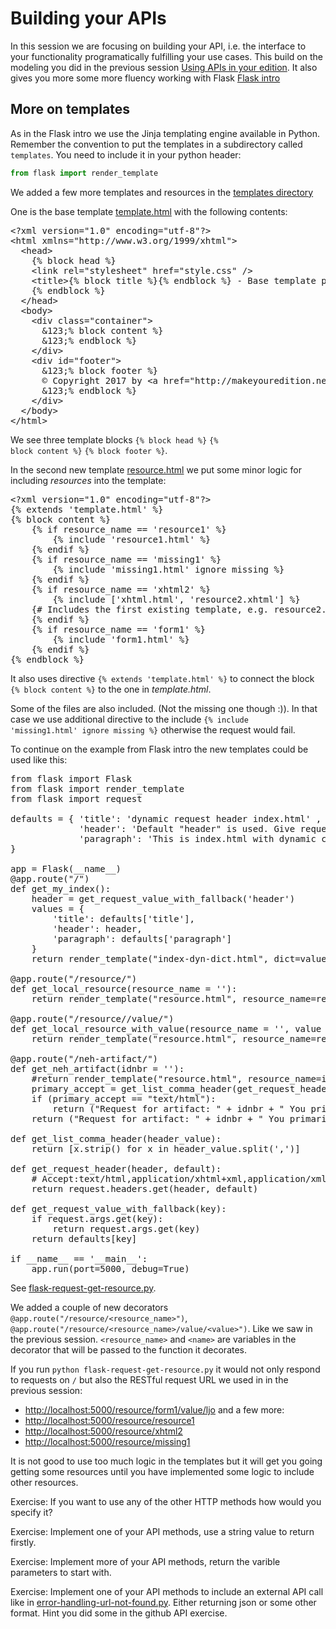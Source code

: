 # Building your APIs
In this session we are focusing on building your API, i.e. the interface to your functionality programatically fulfilling your use cases. This build on the modeling you did in the previous session [Using APIs in your edition](using_apis_edition.md). It also gives you more some more fluency working with Flask [Flask intro](flask_micro_framework.md)


## More on templates
As in the Flask intro we use the Jinja templating engine available in Python. Remember the convention to put the templates in a subdirectory called `templates`.
You need to include it in your python header:

```python
from flask import render_template
```

We added a few more templates and resources in the [templates directory](templates/)

One is the base template [template.html](templates/template.html) with the following contents:

<pre class="xml">
&lt;?xml version="1.0" encoding="utf-8"?&gt;
&lt;html xmlns="http://www.w3.org/1999/xhtml"&gt;
  &lt;head&gt;
    &#123;% block head %&#125;
    &lt;link rel="stylesheet" href="style.css" /&gt;
    &lt;title&gt;&#123;% block title %&#125;&#123;% endblock %&#125; - Base template page&lt;/title&gt;
    &#123;% endblock %&#125;
  &lt;/head&gt;
  &lt;body&gt;
    &lt;div class="container"&gt;
      &123;% block content %&#125;
      &123;% endblock %&#125;
    &lt;/div&gt;
    &lt;div id="footer"&gt;
      &123;% block footer %&#125;
      &copy; Copyright 2017 by &lt;a href="http://makeyouredition.net/"&gt;Make your edition&lt;/a&gt;.
      &123;% endblock %&#125;
    &lt;/div&gt;
  &lt;/body&gt;
&lt;/html&gt;
</pre>


We see three template blocks <code>&#123;% block head %&#125;</code> <code>&#123;% block content %&#125;</code> <code>&#123;% block footer %&#125;</code>.

In the second new template [resource.html](templates/resource.html) we put some minor logic for including _resources_ into the template: 

<pre class="xml">
&lt;?xml version="1.0" encoding="utf-8"?&gt;
&#123;% extends 'template.html' %&#125;
&#123;% block content %&#125;
    &#123;% if resource_name == 'resource1' %&#125;
        &#123;% include 'resource1.html' %&#125;
    &#123;% endif %&#125;
    &#123;% if resource_name == 'missing1' %&#125;
        &#123;% include 'missing1.html' ignore missing %&#125;
    &#123;% endif %&#125;
    &#123;% if resource_name == 'xhtml2' %&#125;
        &#123;% include ['xhtml.html', 'resource2.xhtml'] %&#125;
	&#123;# Includes the first existing template, e.g. resource2.xhtml #&#125;
    &#123;% endif %&#125;
    &#123;% if resource_name == 'form1' %&#125;
        &#123;% include 'form1.html' %&#125;
    &#123;% endif %&#125;
&#123;% endblock %&#125;
</pre>

It also uses directive <code>&#123;% extends 'template.html' %&#125;</code> to connect the block <code>&#123;% block content %&#125;</code> to the one in _template.html_.

Some of the files are also included. (Not the missing one though :)). In that case we use additional directive to the include <code>&#123;% include 'missing1.html' ignore missing %&#125;</code> otherwise the request would fail.

To continue on the example from Flask intro the new templates could be used like this:

<pre class="python">
from flask import Flask
from flask import render_template
from flask import request

defaults = &#123; 'title': 'dynamic request header index.html' ,
             'header': 'Default "header" is used. Give request parameter header with a value to change it.',
             'paragraph': 'This is index.html with dynamic contents in response to a request for / (ROOT) in flask-request.py'
&#125;

app = Flask(__name__)
@app.route("/")
def get_my_index():
    header = get_request_value_with_fallback('header')
    values = &#123;
        'title': defaults['title'],
        'header': header,
        'paragraph': defaults['paragraph'] 
    &#125;
    return render_template("index-dyn-dict.html", dict=values)

@app.route("/resource/<resource_name>")
def get_local_resource(resource_name = ''):
    return render_template("resource.html", resource_name=resource_name)

@app.route("/resource/<resource_name>/value/<value>")
def get_local_resource_with_value(resource_name = '', value = ''):
    return render_template("resource.html", resource_name=resource_name, value=value)

@app.route("/neh-artifact/<idnbr>")
def get_neh_artifact(idnbr = ''):
    #return render_template("resource.html", resource_name=idnbr)
    primary_accept = get_list_comma_header(get_request_header('Accept', ''))[0]
    if (primary_accept == "text/html"):
        return ("Request for artifact: " + idnbr + " You primarily want: " + primary_accept + " " + " but not available yet.", 404)
    return ("Request for artifact: " + idnbr + " You primarily want: " + primary_accept) 

def get_list_comma_header(header_value):
    return [x.strip() for x in header_value.split(',')]

def get_request_header(header, default):
    # Accept:text/html,application/xhtml+xml,application/xml;q=0.9,*/*;q=0.8
    return request.headers.get(header, default)

def get_request_value_with_fallback(key):
    if request.args.get(key):
        return request.args.get(key)
    return defaults[key]

if __name__ == '__main__':
    app.run(port=5000, debug=True)
</pre>

See [flask-request-get-resource.py](flask-request-get-resource.py).

We added a couple of new decorators `@app.route("/resource/<resource_name>")`, `@app.route("/resource/<resource_name>/value/<value>")`. Like we saw in the previous session. `<resource_name>` and `<name>` are variables in the decorator that will be passed to the function it decorates.

If you run `python flask-request-get-resource.py` it would not only respond to requests on `/` but also the RESTful request URL we used in in the previous session:

* <http://localhost:5000/resource/form1/value/ljo>
and a few more: 
* <http://localhost:5000/resource/resource1>
* <http://localhost:5000/resource/xhtml2>
* <http://localhost:5000/resource/missing1>

It is not good to use too much logic in the templates but it will get you going getting some resources until you have implemented some logic to include other resources.

Exercise: If you want to use any of the other HTTP methods how would you specify it?

Exercise: Implement one of your API methods, use a string value to return firstly.

Exercise: Implement more of your API methods, return the varible parameters to start with.

 
Exercise: Implement one of your API methods to include an external API call like in [error-handling-url-not-found.py](error-handling-url-not-found.py). Either returning json or some other format. Hint you did some in the github API exercise.
